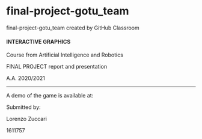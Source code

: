 # final-project-gotu_team
final-project-gotu_team created by GitHub Classroom


<h4>INTERACTIVE GRAPHICS</h4>
<p>Course from Artificial Intelligence and Robotics </p>
<p>FINAL PROJECT report and presentation</p>
A.A. 2020/2021

___________________

<p>A demo of the game is available at:</p>


<p>Submitted by: </p>
<p>Lorenzo Zuccari </p>
<p>1611757 </p>



